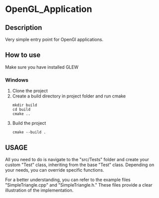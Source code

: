 # OpenGL_Application

##  Description
Very simple entry point for  OpenGl applications.

## How to use

Make sure you have installed GLEW 

### Windows
1. Clone the project 
2. Create a build directory in project folder and run cmake
   ```
   mkdir build
   cd build
   cmake ..
   ```
3. Build the project
   ```
   cmake --build .
   ``` 

## USAGE
All you need to do is navigate to the "src/Tests" folder and create your custom "Test" class, inheriting from the base "Test" class.
Depending on your needs, you can override specific functions. 

For a better understanding, you can refer to the example files "SimpleTriangle.cpp" and "SimpleTriangle.h."
These files provide a clear illustration of the implementation.
